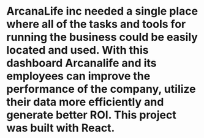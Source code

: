 # ArcanaLife inc needed a single place where all of the tasks and tools for running the business could be easily located and used. With this dashboard Arcanalife and its employees can improve the performance of the company, utilize their data more efficiently and generate better ROI. This project was built with React.
